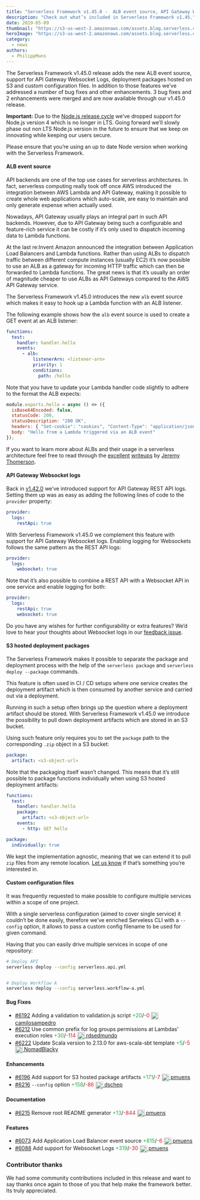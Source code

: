 ```yaml
---
title: "Serverless Framework v1.45.0 -  ALB event source, API Gateway Websocket logs, S3 hosted deployment packages, Custom configuration file names & More"
description: "Check out what’s included in Serverless Framework v1.45."
date: 2019-05-09
thumbnail: "https://s3-us-west-2.amazonaws.com/assets.blog.serverless.com/framework-updates/framework-v145-thumb.png"
heroImage: "https://s3-us-west-2.amazonaws.com/assets.blog.serverless.com/framework-updates/framework-v145-header.png"
category:
  - news
authors:
  - PhilippMuns
---
```


The Serverless Framework v1.45.0 release adds the new ALB event source, support for API Gateway Websocket Logs, deployment packages hosted on S3 and custom configuration files. In addition to those features we’ve addressed a number of bug fixes and other enhancements. 3 bug fixes and 2 enhancements were merged and are now available through our v1.45.0 release.

**Important:** Due to the [Node.js release cycle](https://github.com/nodejs/Release/blob/master/README.md) we’ve dropped support for Node.js version 4 which is no longer in LTS. Going forward we’ll slowly phase out non LTS Node.js version in the future to ensure that we keep on innovating while keeping our users secure.

Please ensure that you’re using an up to date Node version when working with the Serverless Framework.

#### ALB event source

API backends are one of the top use cases for serverless architectures. In fact, serverless computing really took off once AWS introduced the integration between AWS Lambda and API Gateway, making it possible to create whole web applications which auto-scale, are easy to maintain and only generate expense when actually used.

Nowadays, API Gateway usually plays an integral part in such API backends. However, due to API Gateway being such a configurable and feature-rich service it can be costly if it’s only used to dispatch incoming data to Lambda functions.

At the last re:Invent Amazon announced the integration between Application Load Balancers and Lambda functions. Rather than using ALBs to dispatch traffic between different compute instances (usually EC2) it’s now possible to use an ALB as a gateway for incoming HTTP traffic which can then be forwarded to Lambda functions. The great news is that it’s usually an order of magnitude cheaper to use ALBs as API Gateways compared to the AWS API Gateway service.

The Serverless Framework v1.45.0 introduces the new `alb` event source which makes it easy to hook up a Lambda function with an ALB listener.

The following example shows how the `alb` event source is used to create a GET event at an ALB listener:

```yaml
functions:
  test:
    handler: handler.hello
    events:
      - alb:
          listenerArn: <listener-arn>
          priority: 1
          conditions:
            path: /hello
```

Note that you have to update your Lambda handler code slightly to adhere to the format the ALB expects:

```javascript
module.exports.hello = async () => ({
  isBase64Encoded: false,
  statusCode: 200,
  statusDescription: "200 OK",
  headers: { "Set-cookie": "cookies", "Content-Type": "application/json" },
  body: "Hello from a Lambda triggered via an ALB event"
});
```

If you want to learn more about ALBs and their usage in a serverless architecture feel free to read through the [excellent](https://serverless-training.com/articles/save-money-by-replacing-api-gateway-with-application-load-balancer/) [writeups](https://serverless-training.com/articles/how-to-set-up-application-load-balancer-with-lambda/) by [Jeremy Thomerson](https://twitter.com/jthomerson).

#### API Gateway Websocket logs

Back in [v1.42.0](https://serverless.com/blog/framework-release-v142/) we’ve introduced support for API Gateway REST API logs. Setting them up was as easy as adding the following lines of code to the `provider` property:

```yaml
provider:
  logs:
    restApi: true
```

With Serverless Framework v1.45.0 we complement this feature with support for API Gateway Websocket logs. Enabling logging for Websockets follows the same pattern as the REST API logs:

```yaml
provider:
  logs:
    websocket: true
```

Note that it’s also possible to combine a REST API with a Websocket API in one service and enable logging for both:

```yaml
provider:
  logs:
    restApi: true
    websocket: true
```

Do you have any wishes for further configurability or extra features? We’d love to hear your thoughts about Websocket logs in our [feedback issue](https://github.com/serverless/serverless/issues/6218).

#### S3 hosted deployment packages

The Serverless Framework makes it possible to separate the package and deployment process with the help of the `serverless package` and `serverless deploy --package` commands.

This feature is often used in CI / CD setups where one service creates the deployment artifact which is then consumed by another service and carried out via a deployment.

Running in such a setup often brings up the question where a deployment artifact should be stored. With Serverless Framework v1.45.0 we introduce the possibility to pull down deployment artifacts which are stored in an S3 bucket.

Using such feature only requires you to set the `package` path to the corresponding `.zip` object in a S3 bucket:

```yaml
package:
  artifact: <s3-object-url>
```
Note that the packaging itself wasn’t changed. This means that it’s still possible to package functions individually when using S3 hosted deployment artifacts:

```yaml
functions:
  test:
    handler: handler.hello
    package:
      artifact: <s3-object-url>
    events:
      - http: GET hello

package:
  individually: true
```

We kept the implementation agnostic, meaning that we can extend it to pull `zip` files from any remote location. [Let us know](https://github.com/serverless/serverless/issues/new?template=feature_request.md) if that’s something you’re interested in.

#### Custom configuration files

It was frequently requested to make possible to configure multiple services within a scope of one project.

With a single serverless configuration (aimed to cover single service) it couldn’t be done easily, therefore we’ve enriched Serveless CLI with a `--config` option, it allows to pass a custom config filename  to be used for given command.

Having that you can easily drive multiple services in scope of one repository:

```bash
# Deploy API
serverless deploy --config serverless.api.yml


# Deploy Workflow A
serverless deploy --config serverless.workflow-a.yml
```

#### Bug Fixes
- [#6192](https://github.com/serverless/serverless/pull/6192) Adding a validation to validation.js script<a href="https://github.com/serverless/serverless/pull/6192/files?utf8=✓&diff=split" style="text-decoration:none;"> <span style="color:#28a647">+20</span>/<span style="color:#cb2431">-0</span></a> <a href="https://github.com/camilosampedro"> <img src='https://avatars1.githubusercontent.com/u/8657866?v=4' style="vertical-align: middle" alt='' height="20px"> camilosampedro</a>
- [#6212](https://github.com/serverless/serverless/pull/6212) Use common prefix for log groups permissions at Lambdas' execution roles<a href="https://github.com/serverless/serverless/pull/6212/files?utf8=✓&diff=split" style="text-decoration:none;"> <span style="color:#28a647">+30</span>/<span style="color:#cb2431">-114</span></a> <a href="https://github.com/rdsedmundo"> <img src='https://avatars2.githubusercontent.com/u/5482378?v=4' style="vertical-align: middle" alt='' height="20px"> rdsedmundo</a>
- [#6222](https://github.com/serverless/serverless/pull/6222)  Update Scala version to 2.13.0 for aws-scala-sbt template<a href="https://github.com/serverless/serverless/pull/6222/files?utf8=✓&diff=split" style="text-decoration:none;"> <span style="color:#28a647">+5</span>/<span style="color:#cb2431">-5</span></a> <a href="https://github.com/NomadBlacky"> <img src='https://avatars2.githubusercontent.com/u/3215961?v=4' style="vertical-align: middle" alt='' height="20px"> NomadBlacky</a>
#### Enhancements
- [#6196](https://github.com/serverless/serverless/pull/6196) Add support for S3 hosted package artifacts<a href="https://github.com/serverless/serverless/pull/6196/files?utf8=✓&diff=split" style="text-decoration:none;"> <span style="color:#28a647">+171</span>/<span style="color:#cb2431">-7</span></a> <a href="https://github.com/pmuens"> <img src='https://avatars3.githubusercontent.com/u/1606004?v=4' style="vertical-align: middle" alt='' height="20px"> pmuens</a>
- [#6216](https://github.com/serverless/serverless/pull/6216)  `--config` option<a href="https://github.com/serverless/serverless/pull/6216/files?utf8=✓&diff=split" style="text-decoration:none;"> <span style="color:#28a647">+158</span>/<span style="color:#cb2431">-86</span></a> <a href="https://github.com/dschep"> <img src='https://avatars0.githubusercontent.com/u/667763?v=4' style="vertical-align: middle" alt='' height="20px"> dschep</a>
#### Documentation
- [#6215](https://github.com/serverless/serverless/pull/6215) Remove root README generator<a href="https://github.com/serverless/serverless/pull/6215/files?utf8=✓&diff=split" style="text-decoration:none;"> <span style="color:#28a647">+13</span>/<span style="color:#cb2431">-844</span></a> <a href="https://github.com/pmuens"> <img src='https://avatars3.githubusercontent.com/u/1606004?v=4' style="vertical-align: middle" alt='' height="20px"> pmuens</a>
#### Features
- [#6073](https://github.com/serverless/serverless/pull/6073) Add Application Load Balancer event source<a href="https://github.com/serverless/serverless/pull/6073/files?utf8=✓&diff=split" style="text-decoration:none;"> <span style="color:#28a647">+815</span>/<span style="color:#cb2431">-6</span></a> <a href="https://github.com/pmuens"> <img src='https://avatars3.githubusercontent.com/u/1606004?v=4' style="vertical-align: middle" alt='' height="20px"> pmuens</a>
- [#6088](https://github.com/serverless/serverless/pull/6088) Add support for Websocket Logs<a href="https://github.com/serverless/serverless/pull/6088/files?utf8=✓&diff=split" style="text-decoration:none;"> <span style="color:#28a647">+319</span>/<span style="color:#cb2431">-30</span></a> <a href="https://github.com/pmuens"> <img src='https://avatars3.githubusercontent.com/u/1606004?v=4' style="vertical-align: middle" alt='' height="20px"> pmuens</a>

### Contributor thanks

We had some community contributions included in this release and want to say thanks once again to those of you that help make the framework better. Its truly appreciated.